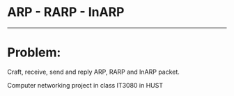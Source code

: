 # ARP - RARP - InARP
------------------------------------------------

# Problem:
Craft, receive, send and reply ARP, RARP and InARP packet.

Computer networking project in class IT3080 in HUST


